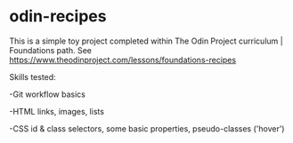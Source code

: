 # odin-recipes
This is a simple toy project completed within The Odin Project curriculum | Foundations path. See https://www.theodinproject.com/lessons/foundations-recipes 

Skills tested: 

  -Git workflow basics

  -HTML links, images, lists
  
  -CSS id & class selectors, some basic properties, pseudo-classes ('hover')
